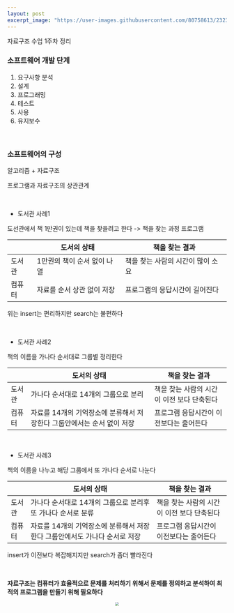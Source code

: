 ```yaml
---
layout: post
excerpt_image: "https://user-images.githubusercontent.com/80758613/232314253-b92b6c64-755c-4777-ad9c-c2ceac6fa4c8.png"
---
```

자료구조 수업 1주차 정리



### 소프트웨어 개발 단계

1. 요구사항 분석
2. 설계
3. 프로그래밍
4. 테스트
5. 사용
6. 유지보수

&nbsp;

### 소프트웨어의 구성

알고리즘 + 자료구조

프로그램과 자료구조의 상관관계

&nbsp;

* 도서관 사례1

도선관에서 책 1만권이 있는데 책을 찾을려고 한다 -> 책을 찾는 과정 프로그램

|        | 도서의 상태                 | 책을 찾는 결과                    |
| ------ | --------------------------- | --------------------------------- |
| 도서관 | 1만권의 책이 순서 없이 나열 | 책을 찾는 사람의 시간이 많이 소요 |
| 컴퓨터 | 자료를 순서 상관 없이 저장  | 프로그램의 응답시간이 길어진다    |

위는 insert는 편리하지만 search는 불편하다

&nbsp;

* 도서관 사례2

책의 이름을 가나다 순서대로 그룹별 정리한다

|        | 도서의 상태                                                  | 책을 찾는 결과                             |
| ------ | ------------------------------------------------------------ | ------------------------------------------ |
| 도서관 | 가나다 순서대로 14개의 그룹으로 분리                         | 책을 찾는 사람의 시간이 이전 보다 단축된다 |
| 컴퓨터 | 자료를 14개의 기억장소에 분류해서 저장한다 그룹안에서는 순서 없이 저장 | 프로그램 응답시간이 이전보다는 줄어든다    |

&nbsp;

* 도서관 사례3

책의 이름을 나누고 해당 그룹에서 또 가나다 순서로 나눈다



|        | 도서의 상태                                                  | 책을 찾는 결과                             |
| ------ | ------------------------------------------------------------ | ------------------------------------------ |
| 도서관 | 가나다 순서대로 14개의 그룹으로 분리후 또 가나다 순서로 분류 | 책을 찾는 사람의 시간이 이전 보다 단축된다 |
| 컴퓨터 | 자료를 14개의 기억장소에 분류해서 저장한다 그룹안에서도 가나다 순서로 저장 | 프로그램 응답시간이 이전보다는 줄어든다    |

insert가 이전보다 복잡해지지만 search가 좀더 빨라진다

&nbsp;

**자료구조는 컴퓨터가 효율적으로 문제를 처리하기 위해서 문제를 정의하고 분석하여 최적의 프로그램을 만들기 위해 필요하다**

 <center>
<img src="https://user-images.githubusercontent.com/80758613/232314253-b92b6c64-755c-4777-ad9c-c2ceac6fa4c8.png" style="zoom:50%;">
</center>

